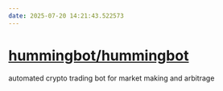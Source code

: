 ```yaml
---
date: 2025-07-20 14:21:43.522573
---
```


# [hummingbot/hummingbot](https://github.com/hummingbot/hummingbot)

automated crypto trading bot for market making and arbitrage